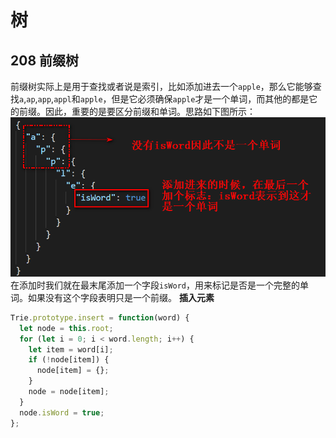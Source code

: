 # 树

## 208 前缀树

前缀树实际上是用于查找或者说是索引，比如添加进去一个`apple`，那么它能够查找`a`,`ap`,`app`,`appl`和`apple`，但是它必须确保`apple`才是一个单词，而其他的都是它的前缀。因此，重要的是要区分前缀和单词。思路如下图所示：
![前缀树](./imgs/前缀树.png)
在添加时我们就在最末尾添加一个字段`isWord`，用来标记是否是一个完整的单词。如果没有这个字段表明只是一个前缀。
**插入元素**

```js
Trie.prototype.insert = function(word) {
  let node = this.root;
  for (let i = 0; i < word.length; i++) {
    let item = word[i];
    if (!node[item]) {
      node[item] = {};
    }
    node = node[item];
  }
  node.isWord = true;
};
```

